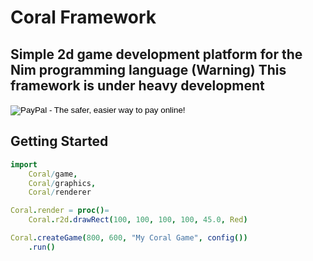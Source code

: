# Coral Framework

## Simple 2d game development platform for the Nim programming language (Warning) This framework is under heavy development

<form action="https://www.paypal.com/cgi-bin/webscr" method="post" target="_top">
<input type="hidden" name="cmd" value="_s-xclick">
<input type="hidden" name="hosted_button_id" value="H5PC5ZLB4GMPE">
<input type="image" src="https://www.paypalobjects.com/en_US/i/btn/btn_donateCC_LG.gif" border="0" name="submit" alt="PayPal - The safer, easier way to pay online!">
<img alt="" border="0" src="https://www.paypalobjects.com/en_US/i/scr/pixel.gif" width="1" height="1">
</form>

## Getting Started

```nim
import
    Coral/game,
    Coral/graphics,
    Coral/renderer

Coral.render = proc()=
    Coral.r2d.drawRect(100, 100, 100, 100, 45.0, Red)

Coral.createGame(800, 600, "My Coral Game", config())
    .run()
```